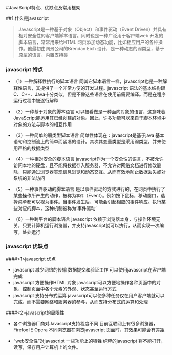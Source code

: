 #JavaScript特点、优缺点及常用框架

##1.什么是javascript

> Javascript是一种基于对象（Object）和事件驱动（Event Driven）并具有相对安全性的客户端脚本语言。同时也是一种广泛用于客户端web 开发的脚本语言，常常用来给HTML 网页添加动态功能，比如相应用户的各种操作。他最初由网景公司的Brendan Eich 设计，是一种动态的弱类型，基于原型的语言，内置支持类

### javascript 特点
* （1）一种解释性执行的脚本语言
  同其它脚本语言一样，javascript也是一种解释性语言，其提供了一个非常方便的开发过程。javascript 语法的基本结构跟C、C++、Java十分类似。但是不像这些语言在使用前需要编译。而是在程序运行过程中被逐行解释

* （2）一种基于对象的脚本语言
    可以被看做是一种面向对象的语言，这意味着JavaScript能运用其已经创建的对象。因此，许多功能可以来自于脚本环境中对象的方法与脚本的相互作用
* （3）一种简单的弱类型脚本语言
    简单性体现在：javascript是基于java 基本语句和控制流上的简单而紧凑的设计。其次其变量类型是采用弱类型，并未使用严格的数据类型
* （4）一种相对安全的脚本语言
    javascript作为一个安全性的语言，不被允许访问本地的硬盘，且不能将数据存入服务器，不允许对网络文档进行修改删除，只能通过浏览器实现信息浏览和动态交互。从而有效地防止数据丢失或对系统的非法访问
* （5）一种事件驱动的脚本语言
    是以事件驱动的方式进行的，在网页中执行了某些操作所产生的动作，被称为`事件`（Event）。例如按下鼠标，移动窗口，选择菜单都可以视为事件。当事件发生后，可能会引起相应的事件响应。执行某些对应的脚本，这种机制被称为‘事件驱动’
* （6）一种跨平台的脚本语言
    javascript 依赖于浏览器本身，与操作环境无关，只要计算机运行浏览器，并支持javascript就可以执行，从而实现一次编写，处处运行

### javascript 优缺点

####<1>javascript 优点
* javascript 减少网络的传输
    数据提交和验证工作 可以使用javascript在客户端完成
* javascript 方便操作HTML 对象
    javascript可以方便地操作各种页面中的对象，控制页面中各个元素的外观、状态甚至运行方式
* javascript 支持分布式运算
    javascript可以使多种任务仅在用户客户端就可以完成，而不需要网络和服务器的参与，从而支持分布式的运算和处理

####<2>javascript的局限性
* 各个浏览器厂商对Javascript支持程度不同
    目前互联网上有很多浏览器，Firefox IE Opera 不同浏览器在浏览javascript 页面时，其效果可能会有差距

* “web安全性”对javascript 一些功能上的牺牲
    纯粹的javascript 将不能打开，读写，保存用户计算机上的文件。





